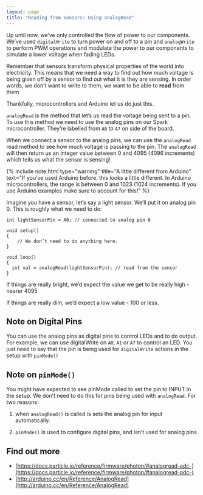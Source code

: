 ```yaml
---
layout: page
title: "Reading from Sensors: Using analogRead"
---
```




Up until now, we’ve only controlled the flow of power to our components. We’ve used <code>digitalWrite</code> to turn power on and off to a pin and <code>analogWrite</code> to perform PWM operations and modulate the power to our components to simulate a lower voltage when fading LEDs.

Remember that sensors transform physical properties of the world into electricity. This means that we need a way to find out how much voltage is being given off by a sensor to find out what it is they are sensing. In order words, we don’t want to write to them, we want to be able to **read** from them

Thankfully, microcontrollers and Arduino let us do just this. 

<code>analogRead</code> is the method that let’s us read the voltage being sent to a pin. To use this method we need to use the analog pins on our Spark microcontroller. They’re labelled from <code>A0</code> to <code>A7</code> on side of the board.

When we connect a sensor to the analog pins, we can use the <code>analogRead</code> read method to see how much voltage is passing to the pin. The <code>analogRead</code> will then return us an integer value between 0 and 4095 (4096 increments) which tells us what the sensor is sensing!

{% include note.html type="warning" title="A little different from Arduino" text="If you’ve used Arduino before, this looks a little different. In Arduino microcontrollers, the range is between 0 and 1023 (1024 increments). If you use Arduino examples make sure to account for this!" %}


Imagine you have a sensor, let’s say a light sensor. We’ll put it on analog pin 0. This is roughly what we need to do: 

````
int lightSensorPin = A0; // connected to analog pin 0

void setup()
{
    // We don’t need to do anything here. 
}

void loop()
{
  int val = analogRead(lightSensorPin); // read from the sensor
}
````

If things are really bright, we’d expect the value we get to be really high - nearer 4095

If things are really dim, we’d expect a low value - 100 or less. 


## Note on Digital Pins

You can use the analog pins as digital pins to control LEDs and to do output. For example, we can use digitalWrite on <code>A0</code>, <code>A1</code> or <code>A7</code> to control an LED. You just need to say that the pin is being used for <code>digitalWrite</code> actions in the setup with <code>pinMode()</code>

## Note on <code>pinMode()</code>

You might have expected to see pinMode called to set the pin to INPUT in the setup. We don’t need to do this for pins being used with <code>analogRead</code>. For two reasons:

1. when <code>analogRead()</code> is called is sets the analog pin for input automatically.

2. <code>pinMode()</code> is used to configure digital pins, and isn’t used for analog pins

## Find out more

* [https://docs.particle.io/reference/firmware/photon/#analogread-adc-](https://docs.particle.io/reference/firmware/photon/#analogread-adc-)
* [http://arduino.cc/en/Reference/AnalogRead](http://arduino.cc/en/Reference/AnalogRead)

